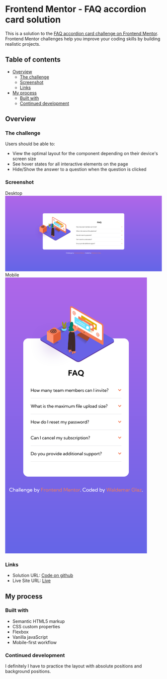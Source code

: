 # Frontend Mentor - FAQ accordion card solution

This is a solution to the [FAQ accordion card challenge on Frontend Mentor](https://www.frontendmentor.io/challenges/faq-accordion-card-XlyjD0Oam). Frontend Mentor challenges help you improve your coding skills by building realistic projects.

## Table of contents

- [Overview](#overview)
  - [The challenge](#the-challenge)
  - [Screenshot](#screenshot)
  - [Links](#links)
- [My process](#my-process)
  - [Built with](#built-with)
  - [Continued development](#continued-development)

## Overview

### The challenge

Users should be able to:

- View the optimal layout for the component depending on their device's screen size
- See hover states for all interactive elements on the page
- Hide/Show the answer to a question when the question is clicked

### Screenshot

Desktop
![](./images/Screenshot-desktop.png)
Mobile
![](./images/Screenshot-mobile.png)

### Links

- Solution URL: [Code on github](https://github.com/waldekglaz/faq-accordion-card/settings/pages)
- Live Site URL: [Live](https://waldekglaz.github.io/faq-accordion-card/)

## My process

### Built with

- Semantic HTML5 markup
- CSS custom properties
- Flexbox
- Vanilla javaScript
- Mobile-first workflow

### Continued development

I definitely I have to practice the layout with absolute positions and background positions.
